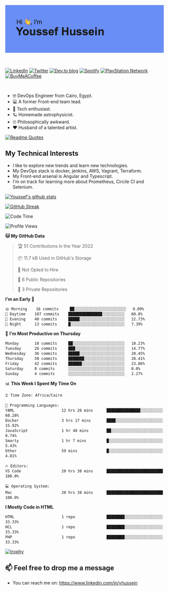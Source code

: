 [![Youssef's GitHub Banner](./assets/youssef-hussein.png)](https://github.com/yorki404)

</br>

[![LinkedIn](https://img.shields.io/badge/linkedin-%230077B5.svg?style=for-the-badge&logo=linkedin&logoColor=white)](https://www.linkedin.com/in/yhussein/)
[![Twitter](https://img.shields.io/badge/yorki404-%231DA1F2.svg?style=for-the-badge&logo=Twitter&logoColor=white)](https://twitter.com/yorki404)
[![Dev.to blog](https://img.shields.io/badge/dev.to-0A0A0A?style=for-the-badge&logo=dev.to&logoColor=white)](https://dev.to/yorki404)
[![Spotify](https://img.shields.io/badge/Spotify-1ED760?style=for-the-badge&logo=spotify&logoColor=white)](https://open.spotify.com/user/yorki404)
[![PlayStation Network](https://img.shields.io/badge/PSN-%230070D1.svg?style=for-the-badge&logo=Playstation&logoColor=white)](https://psnprofiles.com/yorki404)
[![BuyMeACoffee](https://img.shields.io/badge/Buy%20Me%20a%20Coffee-ffdd00?style=for-the-badge&logo=buy-me-a-coffee&logoColor=black)](https://www.buymeacoffee.com/Yorki404)

</br>

- :nerd_face: DevOps Engineer from Cairo, Egypt.
- :computer: A former Front-end team lead.
- :satellite: Tech enthusiast.
- :ringed_planet: Homemade astrophysicist.
- :roll_eyes: Philosophically awkward.
- :heart: Husband of a talented artist.

[![Readme Quotes](https://quotes-github-readme.vercel.app/api?type=horizontal&theme=dark)](https://github.com/piyushsuthar/github-readme-quotes)

## My Technical Interests

- I like to explore new trends and learn new technologies.
- My DevOps stack is docker, jenkins, AWS, Vagrant, Terraform.
- My Front-end arsenal is Angular and Typescript.
- I'm on track for learning more about Prometheus, Circile CI and Selenium.


[![Youssef's github stats](https://github-readme-stats.vercel.app/api?username=yorki404&theme=dark&show_icons=true)](https://github.com/yorki404)

[![GitHub Streak](https://github-readme-streak-stats.herokuapp.com/?user=yorki404&theme=dark)](https://git.io/streak-stats)

<!--START_SECTION:waka-->
![Code Time](http://img.shields.io/badge/Code%20Time-161%20hrs%2028%20mins-blue)

![Profile Views](http://img.shields.io/badge/Profile%20Views-1-blue)

**🐱 My GitHub Data** 

> 🏆 51 Contributions in the Year 2022
 > 
> 📦 11.7 kB Used in GitHub's Storage 
 > 
> 🚫 Not Opted to Hire
 > 
> 📜 6 Public Repositories 
 > 
> 🔑 3 Private Repositories  
 > 
**I'm an Early 🐤** 

```text
🌞 Morning    16 commits     ██░░░░░░░░░░░░░░░░░░░░░░░   9.09% 
🌆 Daytime    107 commits    ███████████████░░░░░░░░░░   60.8% 
🌃 Evening    40 commits     █████░░░░░░░░░░░░░░░░░░░░   22.73% 
🌙 Night      13 commits     █░░░░░░░░░░░░░░░░░░░░░░░░   7.39%

```
📅 **I'm Most Productive on Thursday** 

```text
Monday       18 commits     ██░░░░░░░░░░░░░░░░░░░░░░░   10.23% 
Tuesday      26 commits     ███░░░░░░░░░░░░░░░░░░░░░░   14.77% 
Wednesday    36 commits     █████░░░░░░░░░░░░░░░░░░░░   20.45% 
Thursday     50 commits     ███████░░░░░░░░░░░░░░░░░░   28.41% 
Friday       42 commits     ██████░░░░░░░░░░░░░░░░░░░   23.86% 
Saturday     0 commits      ░░░░░░░░░░░░░░░░░░░░░░░░░   0.0% 
Sunday       4 commits      ░░░░░░░░░░░░░░░░░░░░░░░░░   2.27%

```


📊 **This Week I Spent My Time On** 

```text
⌚︎ Time Zone: Africa/Cairo

💬 Programming Languages: 
YAML                     12 hrs 26 mins      ███████████████░░░░░░░░░░   60.28% 
Docker                   3 hrs 17 mins       ████░░░░░░░░░░░░░░░░░░░░░   15.92% 
JavaScript               1 hr 48 mins        ██░░░░░░░░░░░░░░░░░░░░░░░   8.74% 
Smarty                   1 hr 7 mins         █░░░░░░░░░░░░░░░░░░░░░░░░   5.43% 
Other                    59 mins             █░░░░░░░░░░░░░░░░░░░░░░░░   4.81%

🔥 Editors: 
VS Code                  20 hrs 38 mins      █████████████████████████   100.0%

💻 Operating System: 
Mac                      20 hrs 38 mins      █████████████████████████   100.0%

```

**I Mostly Code in HTML** 

```text
HTML                     1 repo              ████████░░░░░░░░░░░░░░░░░   33.33% 
HCL                      1 repo              ████████░░░░░░░░░░░░░░░░░   33.33% 
PHP                      1 repo              ████████░░░░░░░░░░░░░░░░░   33.33%

```



<!--END_SECTION:waka-->

[![trophy](https://github-profile-trophy.vercel.app/?username=yorki404&theme=onedark)](https://github.com/ryo-ma/github-profile-trophy)

## 📫 Feel free to drop me a message
- You can reach me on: https://www.linkedin.com/in/yhussein
